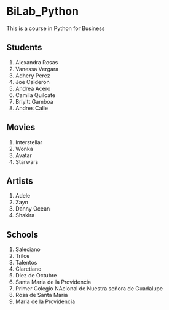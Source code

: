 # BiLab_Python
This is a course in Python for Business

## Students
1. Alexandra Rosas
2. Vanessa Vergara
3. Adhery Perez
4. Joe Calderon
5. Andrea Acero
6. Camila Quilcate
7. Briyitt Gamboa
8. Andres Calle

## Movies
1. Interstellar
2. Wonka
3. Avatar
4. Starwars

## Artists
1. Adele
2. Zayn
3. Danny Ocean
4. Shakira

## Schools
1. Saleciano
2. Trilce
3. Talentos
4. Claretiano
5. Diez de Octubre
6. Santa Maria de la Providencia
7. Primer Colegio NAcional de Nuestra señora de Guadalupe
8. Rosa de Santa Maria
9. Maria de la Providencia

